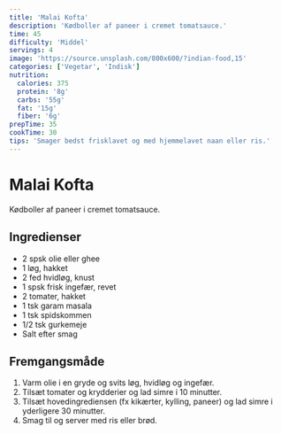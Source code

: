 ```yaml
---
title: 'Malai Kofta'
description: 'Kødboller af paneer i cremet tomatsauce.'
time: 45
difficulty: 'Middel'
servings: 4
image: 'https://source.unsplash.com/800x600/?indian-food,15'
categories: ['Vegetar', 'Indisk']
nutrition:
  calories: 375
  protein: '8g'
  carbs: '55g'
  fat: '15g'
  fiber: '6g'
prepTime: 35
cookTime: 30
tips: 'Smager bedst frisklavet og med hjemmelavet naan eller ris.'
---
```


# Malai Kofta

Kødboller af paneer i cremet tomatsauce.

## Ingredienser

- 2 spsk olie eller ghee  
- 1 løg, hakket  
- 2 fed hvidløg, knust  
- 1 spsk frisk ingefær, revet  
- 2 tomater, hakket  
- 1 tsk garam masala  
- 1 tsk spidskommen  
- 1/2 tsk gurkemeje  
- Salt efter smag

## Fremgangsmåde

1. Varm olie i en gryde og svits løg, hvidløg og ingefær.
2. Tilsæt tomater og krydderier og lad simre i 10 minutter.
3. Tilsæt hovedingrediensen (fx kikærter, kylling, paneer) og lad simre i yderligere 30 minutter.
4. Smag til og server med ris eller brød.
